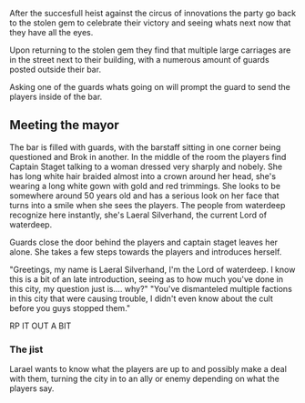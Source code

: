 After the succesfull heist against the circus of innovations the party go back to the stolen gem to celebrate their victory and seeing whats next now that they have all the eyes. 

Upon returning to the stolen gem they find that multiple large carriages are in the street next to their building, with a numerous amount of guards posted outside their bar. 

Asking one of the guards whats going on will prompt the guard to send the players inside of the bar.


## Meeting the mayor
The bar is filled with guards, with the barstaff sitting in one corner being questioned and Brok in another. In the middle of the room the players find Captain Staget talking to a woman dressed very sharply and nobely. She has long white hair braided almost into a crown around her head, she's wearing a long white gown with gold and red trimmings. She looks to be somewhere around 50 years old and has a serious look on her face that turns into a smile when she sees the players. The people from waterdeep recognize here instantly, she's Laeral Silverhand, the current Lord of waterdeep. 

Guards close the door behind the players and captain staget leaves her alone. She takes a few steps towards the players and introduces herself.

"Greetings, my name is Laeral Silverhand, I'm the Lord of waterdeep. I know this is a bit of an late introduction, seeing as to how much you've done in this city, my question just is.... why?" 
"You've dismanteled multiple factions in this city that were causing trouble, I didn't even know about the cult before you guys stopped them."

RP IT OUT A BIT

### The jist
Larael wants to know what the players are up to and possibly make a deal with them, turning the city in to an ally or enemy depending on what the players say. 